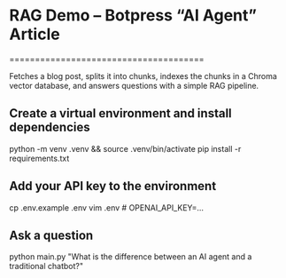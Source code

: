 # RAG Demo – Botpress “AI Agent” Article

======================================

Fetches a blog post, splits it into chunks, indexes the chunks in a Chroma vector database, and answers questions with a simple RAG pipeline.

## Create a virtual environment and install dependencies

python -m venv .venv && source .venv/bin/activate
pip install -r requirements.txt

## Add your API key to the environment

cp .env.example .env
vim .env # OPENAI_API_KEY=...

## Ask a question

python main.py "What is the difference between an AI agent and a traditional chatbot?"
